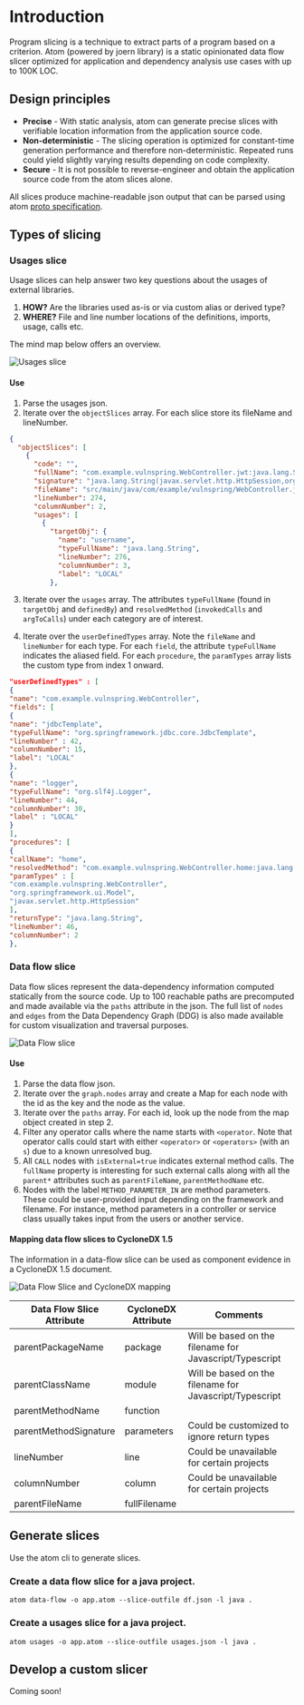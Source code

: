 # Introduction

Program slicing is a technique to extract parts of a program based on a criterion. Atom (powered by joern library) is a
static opinionated data flow slicer optimized for application and dependency analysis use cases with up to 100K LOC.

## Design principles

- **Precise** - With static analysis, atom can generate precise slices with verifiable location information from the
  application source code.
- **Non-deterministic** - The slicing operation is optimized for constant-time generation performance and therefore
  non-deterministic. Repeated runs could yield slightly varying results depending on code complexity.
- **Secure** - It is not possible to reverse-engineer and obtain the application source code from the atom slices alone.

All slices produce machine-readable json output that can be parsed using atom [proto specification](../atom.proto).

## Types of slicing

### Usages slice

Usage slices can help answer two key questions about the usages of external libraries.

1. **HOW?** Are the libraries used as-is or via custom alias or derived type?
2. **WHERE?** File and line number locations of the definitions, imports, usage, calls etc.

The mind map below offers an overview.

![Usages slice](./Library%20Usages.png)

#### Use

1. Parse the usages json.
2. Iterate over the `objectSlices` array. For each slice store its fileName and lineNumber.

```json
{
  "objectSlices": [
    {
      "code": "",
      "fullName": "com.example.vulnspring.WebController.jwt:java.lang.String(javax.servlet.http.HttpSession,org.springframework.ui.Model)",
      "signature": "java.lang.String(javax.servlet.http.HttpSession,org.springframework.ui.Model)",
      "fileName": "src/main/java/com/example/vulnspring/WebController.java",
      "lineNumber": 274,
      "columnNumber": 2,
      "usages": [
        {
          "targetObj": {
            "name": "username",
            "typeFullName": "java.lang.String",
            "lineNumber": 276,
            "columnNumber": 3,
            "label": "LOCAL"
          },

```

3. Iterate over the `usages` array. The attributes `typeFullName` (found in `targetObj`
   and `definedBy`) and `resolvedMethod` (`invokedCalls` and `argToCalls`) under each category are of interest.

4. Iterate over the `userDefinedTypes` array. Note the `fileName` and `lineNumber` for each type. For each `field`,
   the attribute `typeFullName` indicates the aliased field. For each `procedure`, the `paramTypes` array lists the
   custom type from index 1 onward.

```json
"userDefinedTypes" : [
{
"name": "com.example.vulnspring.WebController",
"fields": [
{
"name": "jdbcTemplate",
"typeFullName": "org.springframework.jdbc.core.JdbcTemplate",
"lineNumber" : 42,
"columnNumber": 15,
"label": "LOCAL"
},
{
"name": "logger",
"typeFullName": "org.slf4j.Logger",
"lineNumber": 44,
"columnNumber": 30,
"label" : "LOCAL"
}
],
"procedures": [
{
"callName": "home",
"resolvedMethod": "com.example.vulnspring.WebController.home:java.lang.String(org.springframework.ui.Model,javax.servlet.http.HttpSession)",
"paramTypes" : [
"com.example.vulnspring.WebController",
"org.springframework.ui.Model",
"javax.servlet.http.HttpSession"
],
"returnType": "java.lang.String",
"lineNumber": 46,
"columnNumber": 2
},
```

### Data flow slice

Data flow slices represent the data-dependency information computed statically from the source code. Up to 100 reachable
paths are precomputed and made available via the `paths` attribute in the json. The full list of `nodes` and `edges` from the
Data Dependency Graph (DDG) is also made available for custom visualization and traversal purposes.

![Data Flow slice](./Data%20Flows.png)

#### Use

1. Parse the data flow json.
2. Iterate over the `graph.nodes` array and create a Map for each node with the id as the key and the node as the value.
3. Iterate over the `paths` array. For each id, look up the node from the map object created in step 2.
4. Filter any operator calls where the name starts with `<operator`. Note that operator calls could start with
   either `<operator>` or `<operators>` (with an `s`) due to a known unresolved bug.
5. All `CALL` nodes with `isExternal=true` indicates external method calls. The `fullName` property is interesting for
   such external calls along with all the `parent*` attributes such as `parentFileName`, `parentMethodName` etc.
6. Nodes with the label `METHOD_PARAMETER_IN` are method parameters. These could be user-provided input depending on the
   framework and filename. For instance, method parameters in a controller or service class usually takes input from the
   users or another service.

#### Mapping data flow slices to CycloneDX 1.5

The information in a data-flow slice can be used as component evidence in a CycloneDX 1.5 document.

![Data Flow Slice and CycloneDX mapping](./dataflow-cdx-mapping.jpg)

| Data Flow Slice Attribute | CycloneDX Attribute | Comments                                                |
|---------------------------|---------------------|---------------------------------------------------------|
| parentPackageName         | package             | Will be based on the filename for Javascript/Typescript |
| parentClassName           | module              | Will be based on the filename for Javascript/Typescript |
| parentMethodName          | function            |                                                         |
| parentMethodSignature     | parameters          | Could be customized to ignore return types              |
| lineNumber                | line                | Could be unavailable for certain projects               |
| columnNumber              | column              | Could be unavailable for certain projects               |
| parentFileName            | fullFilename        |                                                         |

## Generate slices

Use the atom cli to generate slices.

### Create a data flow slice for a java project.

```shell
atom data-flow -o app.atom --slice-outfile df.json -l java .
```

### Create a usages slice for a java project.

```shell
atom usages -o app.atom --slice-outfile usages.json -l java .
```

## Develop a custom slicer

Coming soon!
